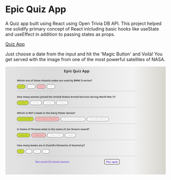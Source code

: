 # Epic Quiz App

A Quiz app built using React using Open Trivia DB API.
This project helped me solidify primary concept of React inlcluding basic hooks like useState and useEffect in addition to passing states as props.

[Quiz App](https://devmev10.github.io/quiz-player-react/)

Just choose a date from the input and hit the 'Magic Button' and Voilà! You get served with the image from one of the most powerful satellites of NASA.

![Quiz app project React](/thumb.jpg)


